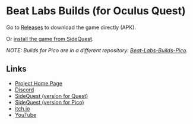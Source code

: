 # Beat Labs Builds (for Oculus Quest)

Go to [Releases](https://github.com/marek-stoj/Beat-Labs-Builds/releases) to download the game directly (APK).

Or [install the game from SideQuest](https://sidequestvr.com/app/3832/beat-labs).

_NOTE: Builds for Pico are in a different repository: [Beat-Labs-Builds-Pico](https://github.com/marek-stoj/Beat-Labs-Builds-Pico/releases)._

## Links

- [Project Home Page](https://www.beatlabs.dev/)
- [Discord](https://discord.gg/FkH5bzqq6E)
- [SideQuest (version for Quest)](https://sidequestvr.com/app/3832/beat-labs)
- [SideQuest (version for Pico)](https://sidequestvr.com/app/12483/beat-labs-for-pico)
- [itch.io](https://marek-stoj.itch.io/beat-labs)
- [YouTube](https://www.youtube.com/channel/UCVRfGO9k98w2nlZqgMi4qHg)
